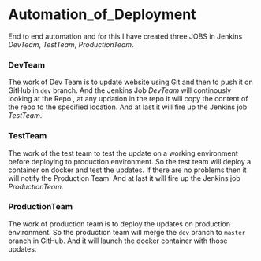 # Automation_of_Deployment
End to end automation and for this I have created three JOBS in Jenkins *DevTeam*, *TestTeam*, *ProductionTeam*.

### DevTeam
The work of Dev Team is to update website using Git and then to push it on GitHub in `dev` branch.
And the Jenkins Job *DevTeam* will continously looking at the Repo , at any updation in the repo it will copy the content of the repo to the specified location.
And at last it will fire up the Jenkins job *TestTeam*.

### TestTeam
The work of the test team to test the update on a working environment before deploying to production environment.
So the test team will deploy a container on docker and test the updates.
If there are no problems then it will notify the Production Team.
And at last it will fire up the Jenkins job *ProductionTeam*.

### ProductionTeam
The work of production team is to deploy the updates on production environment.
So the production team will merge the `dev` branch to `master` branch in GitHub.
And it will launch the docker container with those updates.
